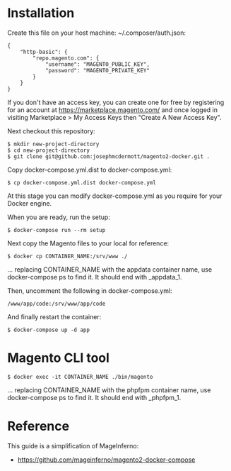 # Installation

Create this file on your host machine: ~/.composer/auth.json:

```
{
    "http-basic": {
        "repo.magento.com": {
            "username": "MAGENTO_PUBLIC_KEY",
            "password": "MAGENTO_PRIVATE_KEY"
        }
    }
}
```

If you don't have an access key, you can create one for free by registering for an account at https://marketplace.magento.com/ and once logged in visiting Marketplace > My Access Keys then "Create A New Access Key".

Next checkout this repository:

```
$ mkdir new-project-directory
$ cd new-project-directory
$ git clone git@github.com:josephmcdermott/magento2-docker.git .
```

Copy docker-compose.yml.dist to docker-compose.yml:

```
$ cp docker-compose.yml.dist docker-compose.yml
```

At this stage you can modify docker-compose.yml as you require for your Docker engine.

When you are ready, run the setup:

```
$ docker-compose run --rm setup
```

Next copy the Magento files to your local for reference:

```
$ docker cp CONTAINER_NAME:/srv/www ./
```

... replacing CONTAINER_NAME with the appdata container name, use docker-compose ps to find it. It should end with _appdata_1.

Then, uncomment the following in docker-compose.yml:

```
/www/app/code:/srv/www/app/code
```

And finally restart the container:

```
$ docker-compose up -d app
```

# Magento CLI tool

```
$ docker exec -it CONTAINER_NAME ./bin/magento
```

... replacing CONTAINER_NAME with the phpfpm container name, use docker-compose ps to find it. It should end with _phpfpm_1.

# Reference

This guide is a simplification of MageInferno:

- https://github.com/mageinferno/magento2-docker-compose
